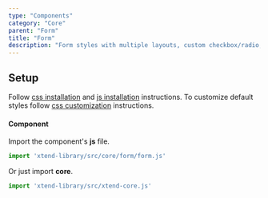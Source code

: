 ```yaml
---
type: "Components"
category: "Core"
parent: "Form"
title: "Form"
description: "Form styles with multiple layouts, custom checkbox/radio, and more."
---
```


## Setup

Follow [css installation](/introduction/getting-started/setup#css-installation) and [js installation](/introduction/getting-started/setup#js-installation) instructions. To customize default styles follow [css customization](/introduction/getting-started/setup#css-customization) instructions.

#### Component

Import the component's **js** file.

```jsx
import 'xtend-library/src/core/form/form.js'
```

Or just import **core**.

```jsx
import 'xtend-library/src/xtend-core.js'
```
